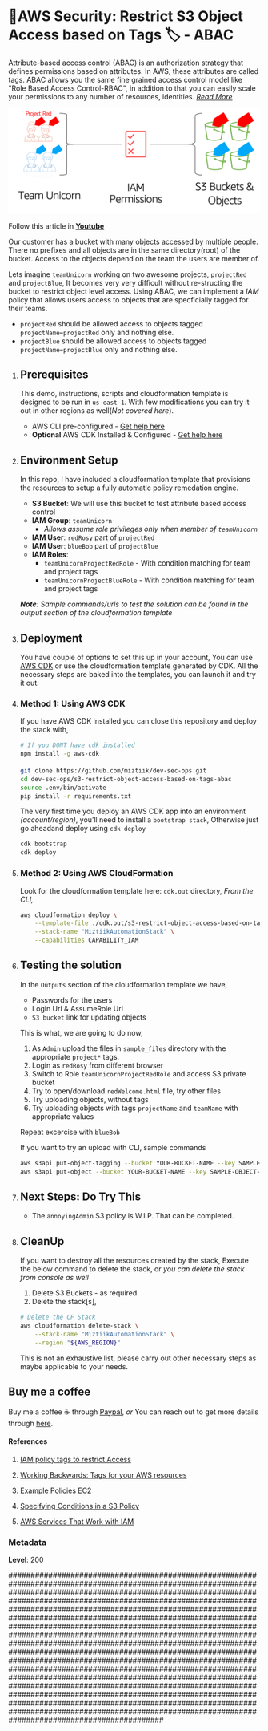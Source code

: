 # 👮AWS Security: Restrict S3 Object Access based on Tags 🏷 - ABAC

Attribute-based access control (ABAC) is an authorization strategy that defines permissions based on attributes. In AWS, these attributes are called tags. ABAC allows you the same fine grained access control model like "Role Based Access Control-RBAC", in addition to that you can easily scale your permissions to any number of resources, identities. _[Read More](https://docs.aws.amazon.com/IAM/latest/UserGuide/introduction_attribute-based-access-control.html)_

![Attribute-based access control](images/s3-abac-redfined.png)

Follow this article in **[Youtube](https://www.youtube.com/c/ValaxyTechnologies)**

Our customer has a bucket with many objects accessed by multiple people. There no prefixes and all objects are in the same directory(root) of the bucket. Access to the objects depend on the team the users are member of. 

Lets imagine `teamUnicorn` working on two awesome projects, `projectRed` and `projectBlue`, It becomes very very difficult without re-structing the bucket to restrict object level access. Using ABAC, we can implement a _IAM_ policy that allows users access to objects that are specficially tagged for their teams.

- `projectRed` should be allowed access to objects tagged `projectName=projectRed` only and nothing else.
- `projectBlue` should be allowed access to objects tagged `projectName=projectBlue` only and nothing else.

1. ## Prerequisites

    This demo, instructions, scripts and cloudformation template is designed to be run in `us-east-1`. With few modifications you can try it out in other regions as well(_Not covered here_).

    - AWS CLI pre-configured - [Get help here](https://youtu.be/TPyyfmQte0U)
    - **Optional** AWS CDK Installed & Configured - [Get help here](https://www.youtube.com/watch?v=MKwxpszw0Rc)


1. ## Environment Setup

    In this repo, I have included a cloudformation template that provisions the resources to setup a fully automatic policy remedation engine.

    - **S3 Bucket**: We will use this bucket to test attribute based access control
    - **IAM Group**: `teamUnicorn`
        - _Allows assume role privileges only when member of `teamUnicorn`_
    - **IAM User**: `redRosy` part of `projectRed`
    - **IAM User**: `blueBob` part of `projectBlue`
    - **IAM Roles**:
        -  `teamUnicornProjectRedRole` - With condition matching for team and project tags
        -  `teamUnicornProjectBlueRole` - With condition matching for team and project tags

    _**Note**: Sample commands/urls to test the solution can be found in the output section of the cloudformation template_

1. ## Deployment

    You have couple of options to set this up in your account, You can use [AWS CDK](https://www.youtube.com/watch?v=MKwxpszw0Rc) or use the cloudformation template generated by CDK. All the necessary steps are baked into the templates, you can launch it and try it out.

  1. ### Method 1: Using AWS CDK

      If you have AWS CDK installed you can close this repository and deploy the stack with,

        ```bash
        # If you DONT have cdk installed
        npm install -g aws-cdk

        git clone https://github.com/miztiik/dev-sec-ops.git
        cd dev-sec-ops/s3-restrict-object-access-based-on-tags-abac
        source .env/bin/activate
        pip install -r requirements.txt
        ```

      The very first time you deploy an AWS CDK app into an environment _(account/region)_, you’ll need to install a `bootstrap stack`, Otherwise just go aheadand   deploy using `cdk deploy`

        ```bash
        cdk bootstrap
        cdk deploy
        ```

  1. ### Method 2: Using AWS CloudFormation

      Look for the cloudformation template here: `cdk.out` directory, _From the CLI,_

        ```sh
        aws cloudformation deploy \
            --template-file ./cdk.out/s3-restrict-object-access-based-on-tags-abac.template.json \
            --stack-name "MiztiikAutomationStack" \
            --capabilities CAPABILITY_IAM
        ```

1. ## Testing the solution

    In the `Outputs` section of the cloudformation template we have,

    - Passwords for the users
    - Login Url & AssumeRole Url
    - `S3 bucket` link for updating objects

    This is what, we are going to do now,

    1. As `Admin` upload the files in `sample_files` directory with the appropriate `project*` tags.
    1. Login as `redRosy` from different browser
    1. Switch to Role `teamUnicornProjectRedRole` and access S3 private bucket
    1. Try to open/download `redWelcome.html` file, try other files
    1. Try uploading objects, without tags
    1. Try uploading objects with tags `projectName` and `teamName` with appropriate values

    Repeat excercise with `blueBob`

    If you want to try an upload with CLI, sample commands

    ```bash
    aws s3api put-object-tagging --bucket YOUR-BUCKET-NAME --key SAMPLE-OBJECT-NAME --tagging 'TagSet=[{Key=teamName,Value=teamBlue}]'
    aws s3api put-object --bucket YOUR-BUCKET-NAME --key SAMPLE-OBJECT-NAME --tagging 'Key=teamName&Value=teamBlue'
    ```

1. ## Next Steps: Do Try This

    - The `annoyingAdmin` S3 policy is W.I.P. That can be completed.


1. ## CleanUp

    If you want to destroy all the resources created by the stack, Execute the below command to delete the stack, or _you can delete the stack from console as well_

    1. Delete S3 Buckets - as required
    1. Delete the stack[s],

    ```bash
    # Delete the CF Stack
    aws cloudformation delete-stack \
        --stack-name "MiztiikAutomationStack" \
        --region "${AWS_REGION}"
    ```

    This is not an exhaustive list, please carry out other necessary steps as maybe applicable to your needs.


## Buy me a coffee

Buy me a coffee ☕ through [Paypal](https://paypal.me/valaxy), _or_ You can reach out to get more details through [here](https://youtube.com/c/valaxytechnologies/about).

#### References

1. [IAM policy tags to restrict Access](https://aws.amazon.com/premiumsupport/knowledge-center/iam-policy-tags-restrict/)

1. [Working Backwards: Tags for your AWS resources](https://aws.amazon.com/blogs/security/working-backward-from-iam-policies-and-principal-tags-to-standardized-names-and-tags-for-your-aws-resources/)
1. [Example Policies EC2 ](https://docs.aws.amazon.com/AWSEC2/latest/UserGuide/iam-policies-ec2-console.html)
1. [Specifying Conditions in a S3 Policy](https://docs.aws.amazon.com/AmazonS3/latest/dev/amazon-s3-policy-keys.html#bucket-keys-in-amazon-s3-policies)
1. [AWS Services That Work with IAM](https://docs.aws.amazon.com/IAM/latest/UserGuide/reference_aws-services-that-work-with-iam.html)

### Metadata

**Level**: 200



###########################################################################################################################################################################################################################################################################################################################################################################################################################################################################################################################################################################################################################################################################################################################################################################################################################################################################################################################################################################################################################







